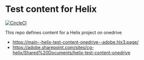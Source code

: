 # Test content for Helix 

[![CircleCI](https://img.shields.io/circleci/project/github/adobe/helix-pages-test-content.svg)](https://circleci.com/gh/adobe/helix-pages-test-content)

This repo defines content for a Helix project on onedrive 

- https://main--helix-test-content-onedrive--adobe.hlx3.page/
- https://adobe.sharepoint.com/sites/cg-helix/Shared%20Documents/helix-test-content-onedrive
